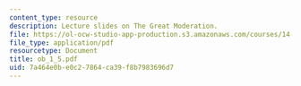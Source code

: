 ```yaml
---
content_type: resource
description: Lecture slides on The Great Moderation.
file: https://ol-ocw-studio-app-production.s3.amazonaws.com/courses/14-462-advanced-macroeconomics-ii-spring-2007/7a464e0be0c27864ca39f8b7983696d7_ob_1_5.pdf
file_type: application/pdf
resourcetype: Document
title: ob_1_5.pdf
uid: 7a464e0b-e0c2-7864-ca39-f8b7983696d7
---
```


